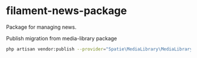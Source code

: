# filament-news-package
Package for managing news.

Publish migration from media-library package

```bash
php artisan vendor:publish --provider="Spatie\MediaLibrary\MediaLibraryServiceProvider" --tag="medialibrary-migrations"
```
